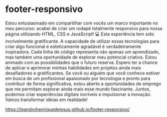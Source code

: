 # footer-responsivo

 Estou entusiasmado em compartilhar com vocês um marco importante no meu percurso: acabei de criar um rodapé totalmente responsivo para nossa página utilizando HTML, CSS e JavaScript! 💻
 Esta experiência tem sido incrivelmente gratificante. A capacidade de utilizar essas tecnologias para criar algo funcional e esteticamente agradável é verdadeiramente inspiradora. 
 Cada linha de código representa não apenas um aprendizado, mas também uma oportunidade de explorar meu potencial criativo.
 Estou animado com as possibilidades que o futuro reserva. Espero ter a chance de aplicar e aprimorar minhas habilidades em projetos ainda mais desafiadores e gratificantes. 
 Se você ou alguém que você conhece estiver em busca de um profissional apaixonado por tecnologia e pronto para contribuir de forma significativa, estou aberto a oportunidades de emprego que me permitam explorar ainda mais 
 esse mundo fascinante.
 Juntos, podemos criar experiências digitais incríveis e impulsionar a inovação. Vamos transformar ideias em realidade!

 https://leandrohenriquedejesus.github.io/footer-responsivo/
